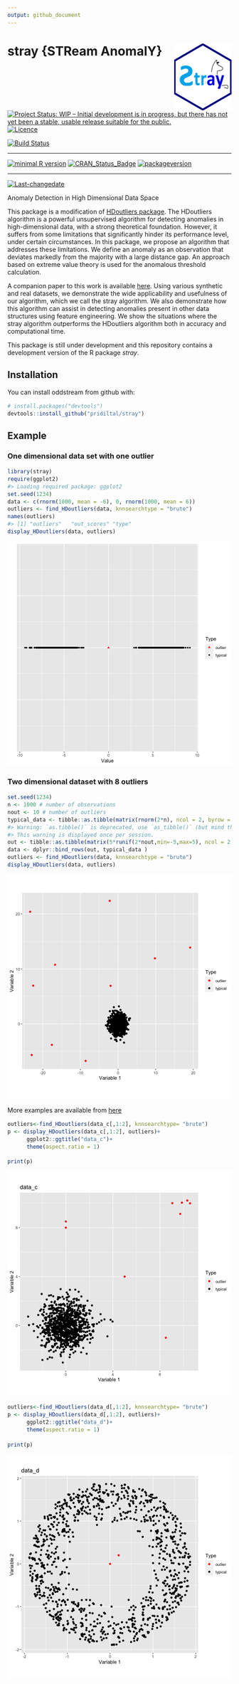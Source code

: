 ```yaml
---
output: github_document
---
```


<!-- README.md is generated from README.Rmd. Please edit that file -->

<!-- rmarkdown v1 -->




# stray {STReam AnomalY} <img src="man/figures/logo.png" align="right" height="150" />

[![Project Status: WIP – Initial development is in progress, but there has not yet been a stable, usable release suitable for the public.](https://www.repostatus.org/badges/latest/wip.svg)](https://www.repostatus.org/#wip)
[![Licence](https://img.shields.io/badge/licence-GPL--2-blue.svg)](https://www.gnu.org/licenses/old-licenses/gpl-2.0.html)

[![Build Status](https://travis-ci.org/pridiltal/stray.svg?branch=master)](https://travis-ci.org/pridiltal/stray)
 
---
 
[![minimal R version](https://img.shields.io/badge/R%3E%3D-3.4.0-6666ff.svg)](https://cran.r-project.org/)
[![CRAN_Status_Badge](http://www.r-pkg.org/badges/version/stray)](https://cran.r-project.org/package=stray)
[![packageversion](https://img.shields.io/badge/Package%20version-1.0.0-orange.svg?style=flat-square)](commits/master)
 
---
 
[![Last-changedate](https://img.shields.io/badge/last%20change-2019--11--27-yellowgreen.svg)](/commits/master)


<!-- README.md is generated from README.Rmd. Please edit that file -->





Anomaly Detection in High Dimensional Data Space

This package is a modification of [HDoutliers package](https://CRAN.R-project.org/package=HDoutliers). The HDoutliers algorithm is a powerful unsupervised algorithm for detecting anomalies in high-dimensional data, with a strong theoretical foundation. However, it suffers from some
limitations that significantly hinder its performance level, under certain circumstances. In this package, we propose an algorithm that addresses these limitations. We define an anomaly as an
observation that deviates markedly from the majority with a large distance gap. An approach based on extreme value theory is used for the anomalous threshold calculation. 


A companion paper to this work is available [here](https://arxiv.org/pdf/1908.04000.pdf). Using various
synthetic and real datasets, we demonstrate the wide applicability and usefulness of our algorithm, which we call the stray algorithm. We also demonstrate how this algorithm can
assist in detecting anomalies present in other data structures using feature engineering. We show the situations where the stray algorithm outperforms the HDoutliers algorithm both in
accuracy and computational time. 


This package is still under development and this repository contains a development version of the R package *stray*.

## Installation

You can install oddstream from github with:


```r
# install.packages("devtools")
devtools::install_github("pridiltal/stray")
```
## Example

### One dimensional data set with one outlier

```r
library(stray)
require(ggplot2)
#> Loading required package: ggplot2
set.seed(1234)
data <- c(rnorm(1000, mean = -6), 0, rnorm(1000, mean = 6))
outliers <- find_HDoutliers(data, knnsearchtype = "brute")
names(outliers)
#> [1] "outliers"   "out_scores" "type"
display_HDoutliers(data, outliers)
```

![plot of chunk onedim](man/figures/README-onedim-1.png)

### Two dimensional dataset with 8 outliers

```r
set.seed(1234)
n <- 1000 # number of observations
nout <- 10 # number of outliers
typical_data <- tibble::as.tibble(matrix(rnorm(2*n), ncol = 2, byrow = TRUE))
#> Warning: `as.tibble()` is deprecated, use `as_tibble()` (but mind the new semantics).
#> This warning is displayed once per session.
out <- tibble::as.tibble(matrix(5*runif(2*nout,min=-5,max=5), ncol = 2, byrow = TRUE))
data <- dplyr::bind_rows(out, typical_data )
outliers <- find_HDoutliers(data, knnsearchtype = "brute")
display_HDoutliers(data, outliers)
```

![plot of chunk twodim](man/figures/README-twodim-1.png)

More examples are available from [here](https://arxiv.org/pdf/1908.04000.pdf) 


```r
outliers<-find_HDoutliers(data_c[,1:2], knnsearchtype= "brute")
p <- display_HDoutliers(data_c[,1:2], outliers)+
      ggplot2::ggtitle("data_c")+
      theme(aspect.ratio = 1)

print(p)
```

![plot of chunk dataa](man/figures/README-dataa-1.png)


```r
outliers<-find_HDoutliers(data_d[,1:2], knnsearchtype= "brute")
p <- display_HDoutliers(data_d[,1:2], outliers)+
      ggplot2::ggtitle("data_d")+
      theme(aspect.ratio = 1)

print(p)
```

![plot of chunk datad](man/figures/README-datad-1.png)
